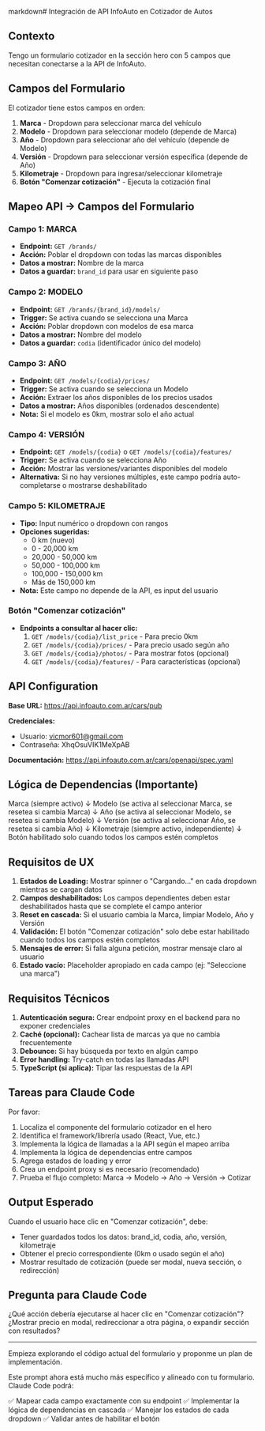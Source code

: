 markdown# Integración de API InfoAuto en Cotizador de Autos

## Contexto
Tengo un formulario cotizador en la sección hero con 5 campos que necesitan conectarse a la API de InfoAuto.

## Campos del Formulario

El cotizador tiene estos campos en orden:
1. **Marca** - Dropdown para seleccionar marca del vehículo
2. **Modelo** - Dropdown para seleccionar modelo (depende de Marca)
3. **Año** - Dropdown para seleccionar año del vehículo (depende de Modelo)
4. **Versión** - Dropdown para seleccionar versión específica (depende de Año)
5. **Kilometraje** - Dropdown para ingresar/seleccionar kilometraje
6. **Botón "Comenzar cotización"** - Ejecuta la cotización final

## Mapeo API → Campos del Formulario

### Campo 1: MARCA
- **Endpoint:** `GET /brands/`
- **Acción:** Poblar el dropdown con todas las marcas disponibles
- **Datos a mostrar:** Nombre de la marca
- **Datos a guardar:** `brand_id` para usar en siguiente paso

### Campo 2: MODELO
- **Endpoint:** `GET /brands/{brand_id}/models/`
- **Trigger:** Se activa cuando se selecciona una Marca
- **Acción:** Poblar dropdown con modelos de esa marca
- **Datos a mostrar:** Nombre del modelo
- **Datos a guardar:** `codia` (identificador único del modelo)

### Campo 3: AÑO
- **Endpoint:** `GET /models/{codia}/prices/`
- **Trigger:** Se activa cuando se selecciona un Modelo
- **Acción:** Extraer los años disponibles de los precios usados
- **Datos a mostrar:** Años disponibles (ordenados descendente)
- **Nota:** Si el modelo es 0km, mostrar solo el año actual

### Campo 4: VERSIÓN
- **Endpoint:** `GET /models/{codia}` o `GET /models/{codia}/features/`
- **Trigger:** Se activa cuando se selecciona Año
- **Acción:** Mostrar las versiones/variantes disponibles del modelo
- **Alternativa:** Si no hay versiones múltiples, este campo podría auto-completarse o mostrarse deshabilitado

### Campo 5: KILOMETRAJE
- **Tipo:** Input numérico o dropdown con rangos
- **Opciones sugeridas:**
  - 0 km (nuevo)
  - 0 - 20,000 km
  - 20,000 - 50,000 km
  - 50,000 - 100,000 km
  - 100,000 - 150,000 km
  - Más de 150,000 km
- **Nota:** Este campo no depende de la API, es input del usuario

### Botón "Comenzar cotización"
- **Endpoints a consultar al hacer clic:**
  1. `GET /models/{codia}/list_price` - Para precio 0km
  2. `GET /models/{codia}/prices/` - Para precio usado según año
  3. `GET /models/{codia}/photos/` - Para mostrar fotos (opcional)
  4. `GET /models/{codia}/features/` - Para características (opcional)

## API Configuration

**Base URL:** https://api.infoauto.com.ar/cars/pub

**Credenciales:**
- Usuario: vicmor601@gmail.com
- Contraseña: XhqOsuVIK1MeXpAB

**Documentación:** https://api.infoauto.com.ar/cars/openapi/spec.yaml

## Lógica de Dependencias (Importante)
Marca (siempre activo)
↓
Modelo (se activa al seleccionar Marca, se resetea si cambia Marca)
↓
Año (se activa al seleccionar Modelo, se resetea si cambia Modelo)
↓
Versión (se activa al seleccionar Año, se resetea si cambia Año)
↓
Kilometraje (siempre activo, independiente)
↓
Botón habilitado solo cuando todos los campos estén completos

## Requisitos de UX

1. **Estados de Loading:** Mostrar spinner o "Cargando..." en cada dropdown mientras se cargan datos
2. **Campos deshabilitados:** Los campos dependientes deben estar deshabilitados hasta que se complete el campo anterior
3. **Reset en cascada:** Si el usuario cambia la Marca, limpiar Modelo, Año y Versión
4. **Validación:** El botón "Comenzar cotización" solo debe estar habilitado cuando todos los campos estén completos
5. **Mensajes de error:** Si falla alguna petición, mostrar mensaje claro al usuario
6. **Estado vacío:** Placeholder apropiado en cada campo (ej: "Seleccione una marca")

## Requisitos Técnicos

1. **Autenticación segura:** Crear endpoint proxy en el backend para no exponer credenciales
2. **Caché (opcional):** Cachear lista de marcas ya que no cambia frecuentemente
3. **Debounce:** Si hay búsqueda por texto en algún campo
4. **Error handling:** Try-catch en todas las llamadas API
5. **TypeScript (si aplica):** Tipar las respuestas de la API

## Tareas para Claude Code

Por favor:
1. Localiza el componente del formulario cotizador en el hero
2. Identifica el framework/librería usado (React, Vue, etc.)
3. Implementa la lógica de llamadas a la API según el mapeo arriba
4. Implementa la lógica de dependencias entre campos
5. Agrega estados de loading y error
6. Crea un endpoint proxy si es necesario (recomendado)
7. Prueba el flujo completo: Marca → Modelo → Año → Versión → Cotizar

## Output Esperado

Cuando el usuario hace clic en "Comenzar cotización", debe:
- Tener guardados todos los datos: brand_id, codia, año, versión, kilometraje
- Obtener el precio correspondiente (0km o usado según el año)
- Mostrar resultado de cotización (puede ser modal, nueva sección, o redirección)

## Pregunta para Claude Code

¿Qué acción debería ejecutarse al hacer clic en "Comenzar cotización"? ¿Mostrar precio en modal, redireccionar a otra página, o expandir sección con resultados?

---

Empieza explorando el código actual del formulario y proponme un plan de implementación.

Este prompt ahora está mucho más específico y alineado con tu formulario. Claude Code podrá:

✅ Mapear cada campo exactamente con su endpoint
✅ Implementar la lógica de dependencias en cascada
✅ Manejar los estados de cada dropdown
✅ Validar antes de habilitar el botón